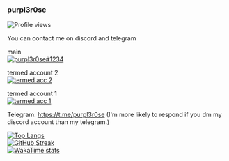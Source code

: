 ### purpl3r0se
![Profile views](https://komarev.com/ghpvc/?username=purpl3r0se)

You can contact me on discord and telegram  

main  
[![purpl3r0se#1234](https://discord.c99.nl/widget/theme-1/975326428868534272.png)](https://discord.c99.nl/)  

termed account 2  
[![termed acc 2](https://discord.c99.nl/widget/theme-1/842095705388089395.png)](https://discord.c99.nl/)  

termed account 1  
[![termed acc 1](https://discord.c99.nl/widget/theme-1/935524992647573514.png)](https://discord.c99.nl/)  

Telegram: https://t.me/purpl3r0se (I'm more likely to respond if you dm my discord account than my telegram.)

[![Top Langs](https://github-readme-stats.vercel.app/api/top-langs/?username=purpl3r0se&langs_count=10)](https://github.com/anuraghazra/github-readme-stats)  
[![GitHub Streak](http://github-readme-streak-stats.herokuapp.com?user=purpl3r0se&theme=dark&background=000000)](https://git.io/streak-stats)  
[![WakaTime stats](https://github-readme-stats.vercel.app/api/wakatime?range=last_7_days&username=purpl3r0se)](https://github.com/anuraghazra/github-readme-stats)  
